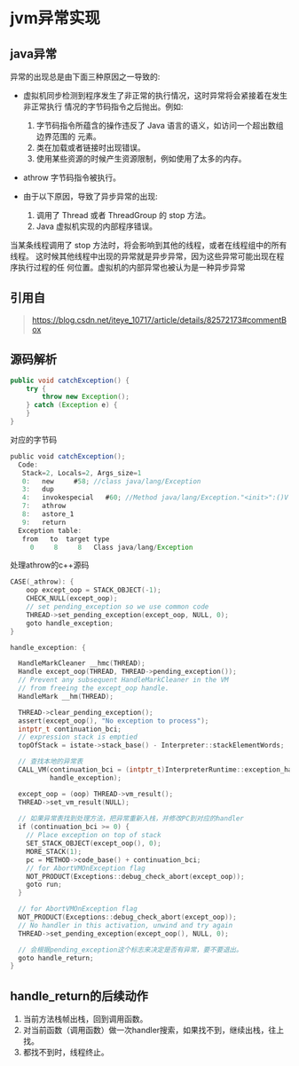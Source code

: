 # jvm异常实现

## java异常

异常的出现总是由下面三种原因之一导致的:

- 虚拟机同步检测到程序发生了非正常的执行情况，这时异常将会紧接着在发生非正常执行 情况的字节码指令之后抛出。例如:
    1. 字节码指令所蕴含的操作违反了 Java 语言的语义，如访问一个超出数组边界范围的 元素。
    2. 类在加载或者链接时出现错误。
    3. 使用某些资源的时候产生资源限制，例如使用了太多的内存。

- athrow 字节码指令被执行。

- 由于以下原因，导致了异步异常的出现:
    1. 调用了 Thread 或者 ThreadGroup 的 stop 方法。
    2. Java 虚拟机实现的内部程序错误。

当某条线程调用了 stop 方法时，将会影响到其他的线程，或者在线程组中的所有线程。 这时候其他线程中出现的异常就是异步异常，因为这些异常可能出现在程序执行过程的任 何位置。虚拟机的内部异常也被认为是一种异步异常

## 引用自

> https://blog.csdn.net/iteye_10717/article/details/82572173#commentBox

## 源码解析

```java
public void catchException() {
    try {
        throw new Exception();
    } catch (Exception e) {
    }
}
```

对应的字节码

```java
public void catchException();
  Code:
   Stack=2, Locals=2, Args_size=1
   0:   new     #58; //class java/lang/Exception
   3:   dup
   4:   invokespecial   #60; //Method java/lang/Exception."<init>":()V
   7:   athrow
   8:   astore_1
   9:   return
  Exception table:
   from   to  target type
     0     8     8   Class java/lang/Exception

```

处理athrow的c++源码

```c++
CASE(_athrow): {
    oop except_oop = STACK_OBJECT(-1);
    CHECK_NULL(except_oop);
    // set pending_exception so we use common code
    THREAD->set_pending_exception(except_oop, NULL, 0);
    goto handle_exception;
}

handle_exception: {

  HandleMarkCleaner __hmc(THREAD);
  Handle except_oop(THREAD, THREAD->pending_exception());
  // Prevent any subsequent HandleMarkCleaner in the VM
  // from freeing the except_oop handle.
  HandleMark __hm(THREAD);

  THREAD->clear_pending_exception();
  assert(except_oop(), "No exception to process");
  intptr_t continuation_bci;
  // expression stack is emptied
  topOfStack = istate->stack_base() - Interpreter::stackElementWords;

  // 查找本地的异常表
  CALL_VM(continuation_bci = (intptr_t)InterpreterRuntime::exception_handler_for_exception(THREAD, except_oop()),
          handle_exception);

  except_oop = (oop) THREAD->vm_result();
  THREAD->set_vm_result(NULL);
  
  // 如果异常表找到处理方法，把异常重新入栈，并修改PC到对应的handler
  if (continuation_bci >= 0) {
    // Place exception on top of stack
    SET_STACK_OBJECT(except_oop(), 0);
    MORE_STACK(1);
    pc = METHOD->code_base() + continuation_bci;
    // for AbortVMOnException flag
    NOT_PRODUCT(Exceptions::debug_check_abort(except_oop));
    goto run;
  }

  // for AbortVMOnException flag
  NOT_PRODUCT(Exceptions::debug_check_abort(except_oop));
  // No handler in this activation, unwind and try again
  THREAD->set_pending_exception(except_oop(), NULL, 0);

  // 会根据pending_exception这个标志来决定是否有异常，要不要退出。
  goto handle_return;
}
```

## handle_return的后续动作

1. 当前方法栈帧出栈，回到调用函数。
2. 对当前函数（调用函数）做一次handler搜索，如果找不到，继续出栈，往上找。
3. 都找不到时，线程终止。